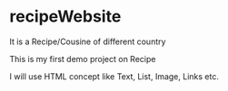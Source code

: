 # recipeWebsite
It is a Recipe/Cousine of different  country

This is my first demo project on Recipe

I will use HTML concept like Text, List, Image, Links etc.
